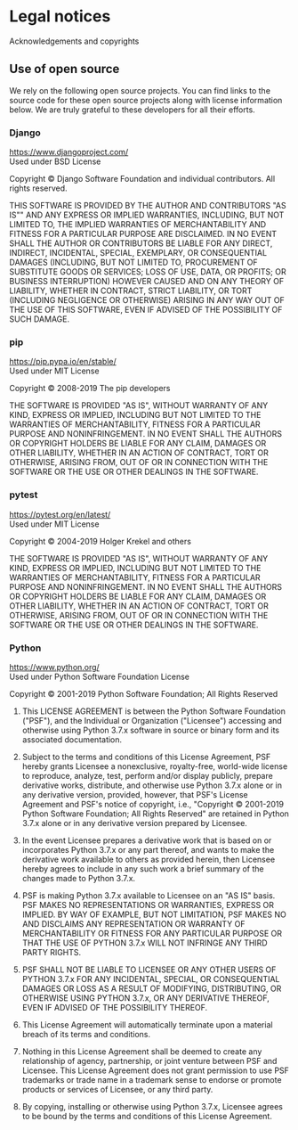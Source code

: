 # Legal notices
Acknowledgements and copyrights

## Use of open source

We rely on the following open source projects. You can find links to the source code for these open source projects along with license information below. We are truly grateful to these developers for all their efforts.

### Django

https://www.djangoproject.com/<br>Used under BSD License

Copyright &copy; Django Software Foundation and individual contributors. All rights reserved.

THIS SOFTWARE IS PROVIDED BY THE AUTHOR AND CONTRIBUTORS "AS IS"" AND ANY EXPRESS OR IMPLIED WARRANTIES, INCLUDING, BUT NOT LIMITED TO, THE IMPLIED WARRANTIES OF
MERCHANTABILITY AND FITNESS FOR A PARTICULAR PURPOSE ARE DISCLAIMED.  IN NO EVENT SHALL THE AUTHOR OR CONTRIBUTORS BE LIABLE FOR ANY DIRECT, INDIRECT, INCIDENTAL, SPECIAL,
EXEMPLARY, OR CONSEQUENTIAL DAMAGES (INCLUDING, BUT NOT LIMITED TO, PROCUREMENT OF SUBSTITUTE GOODS OR SERVICES; LOSS OF USE, DATA, OR PROFITS; OR BUSINESS INTERRUPTION)
HOWEVER CAUSED AND ON ANY THEORY OF LIABILITY, WHETHER IN CONTRACT, STRICT LIABILITY, OR TORT (INCLUDING NEGLIGENCE OR OTHERWISE) ARISING IN ANY WAY OUT OF THE USE OF
THIS SOFTWARE, EVEN IF ADVISED OF THE POSSIBILITY OF SUCH DAMAGE.

### pip

https://pip.pypa.io/en/stable/<br>Used under MIT License

Copyright &copy; 2008-2019 The pip developers<br>

THE SOFTWARE IS PROVIDED "AS IS", WITHOUT WARRANTY OF ANY KIND, EXPRESS OR IMPLIED, INCLUDING BUT NOT LIMITED TO THE WARRANTIES OF MERCHANTABILITY, FITNESS FOR A
PARTICULAR PURPOSE AND NONINFRINGEMENT. IN NO EVENT SHALL THE AUTHORS OR COPYRIGHT HOLDERS BE LIABLE FOR ANY CLAIM, DAMAGES OR OTHER LIABILITY, WHETHER IN AN ACTION OF
CONTRACT, TORT OR OTHERWISE, ARISING FROM, OUT OF OR IN CONNECTION WITH THE SOFTWARE OR THE USE OR OTHER DEALINGS IN THE SOFTWARE.

### pytest

https://pytest.org/en/latest/<br>Used under MIT License

Copyright &copy; 2004-2019 Holger Krekel and others<br>

THE SOFTWARE IS PROVIDED "AS IS", WITHOUT WARRANTY OF ANY KIND, EXPRESS OR IMPLIED, INCLUDING BUT NOT LIMITED TO THE WARRANTIES OF MERCHANTABILITY, FITNESS FOR A
PARTICULAR PURPOSE AND NONINFRINGEMENT. IN NO EVENT SHALL THE AUTHORS OR COPYRIGHT HOLDERS BE LIABLE FOR ANY CLAIM, DAMAGES OR OTHER LIABILITY, WHETHER IN AN ACTION OF
CONTRACT, TORT OR OTHERWISE, ARISING FROM, OUT OF OR IN CONNECTION WITH THE SOFTWARE OR THE USE OR OTHER DEALINGS IN THE SOFTWARE.

### Python

https://www.python.org/<br>Used under Python Software Foundation License

Copyright &copy; 2001-2019 Python Software Foundation; All Rights Reserved

1. This LICENSE AGREEMENT is between the Python Software Foundation ("PSF"), and
   the Individual or Organization ("Licensee") accessing and otherwise using Python
   3.7.x software in source or binary form and its associated documentation.

2. Subject to the terms and conditions of this License Agreement, PSF hereby
   grants Licensee a nonexclusive, royalty-free, world-wide license to reproduce,
   analyze, test, perform and/or display publicly, prepare derivative works,
   distribute, and otherwise use Python 3.7.x alone or in any derivative
   version, provided, however, that PSF's License Agreement and PSF's notice of
   copyright, i.e., "Copyright © 2001-2019 Python Software Foundation; All Rights
   Reserved" are retained in Python 3.7.x alone or in any derivative version
   prepared by Licensee.

3. In the event Licensee prepares a derivative work that is based on or
   incorporates Python 3.7.x or any part thereof, and wants to make the
   derivative work available to others as provided herein, then Licensee hereby
   agrees to include in any such work a brief summary of the changes made to Python
   3.7.x.

4. PSF is making Python 3.7.x available to Licensee on an "AS IS" basis.
   PSF MAKES NO REPRESENTATIONS OR WARRANTIES, EXPRESS OR IMPLIED.  BY WAY OF
   EXAMPLE, BUT NOT LIMITATION, PSF MAKES NO AND DISCLAIMS ANY REPRESENTATION OR
   WARRANTY OF MERCHANTABILITY OR FITNESS FOR ANY PARTICULAR PURPOSE OR THAT THE
   USE OF PYTHON 3.7.x WILL NOT INFRINGE ANY THIRD PARTY RIGHTS.

5. PSF SHALL NOT BE LIABLE TO LICENSEE OR ANY OTHER USERS OF PYTHON 3.7.x
   FOR ANY INCIDENTAL, SPECIAL, OR CONSEQUENTIAL DAMAGES OR LOSS AS A RESULT OF
   MODIFYING, DISTRIBUTING, OR OTHERWISE USING PYTHON 3.7.x, OR ANY DERIVATIVE
   THEREOF, EVEN IF ADVISED OF THE POSSIBILITY THEREOF.

6. This License Agreement will automatically terminate upon a material breach of
   its terms and conditions.

7. Nothing in this License Agreement shall be deemed to create any relationship
   of agency, partnership, or joint venture between PSF and Licensee.  This License
   Agreement does not grant permission to use PSF trademarks or trade name in a
   trademark sense to endorse or promote products or services of Licensee, or any
   third party.

8. By copying, installing or otherwise using Python 3.7.x, Licensee agrees
   to be bound by the terms and conditions of this License Agreement.
